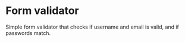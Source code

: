 # Form validator
Simple form validator that checks if username and email is valid, and if passwords match.
